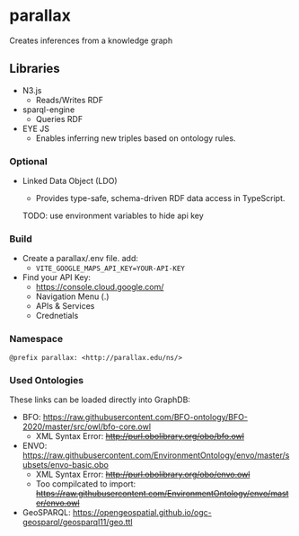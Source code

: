# parallax

Creates inferences from a knowledge graph

## Libraries

- N3.js
  - Reads/Writes RDF
- sparql-engine
  - Queries RDF
- EYE JS
  - Enables inferring new triples based on ontology rules.

### Optional

- Linked Data Object (LDO)

  - Provides type-safe, schema-driven RDF data access in TypeScript.

  TODO: use environment variables to hide api key

### Build

- Create a parallax/.env file. add:
  - `VITE_GOOGLE_MAPS_API_KEY=YOUR-API-KEY`
- Find your API Key:
  - https://console.cloud.google.com/
  - Navigation Menu (.)
  - APIs & Services
  - Crednetials

### Namespace

`@prefix parallax: <http://parallax.edu/ns/>`

### Used Ontologies

These links can be loaded directly into GraphDB:

- BFO: https://raw.githubusercontent.com/BFO-ontology/BFO-2020/master/src/owl/bfo-core.owl
  - XML Syntax Error: ~~http://purl.obolibrary.org/obo/bfo.owl~~
- ENVO: https://raw.githubusercontent.com/EnvironmentOntology/envo/master/subsets/envo-basic.obo
  - XML Syntax Error: ~~http://purl.obolibrary.org/obo/envo.owl~~
  - Too compilcated to import: ~~https://raw.githubusercontent.com/EnvironmentOntology/envo/master/envo.owl~~
- GeoSPARQL: https://opengeospatial.github.io/ogc-geosparql/geosparql11/geo.ttl
